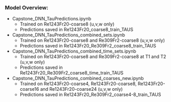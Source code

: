 ### Model Overview:

- Capstone_DNN_TauPredictions.ipynb
	- Trained on Re1243Fr20-coarse8 (u,v,w only)
	- Predictions saved in Re1243Fr20_coarse8_train_TAUS
- Capstone_DNN_TauPredictions_combined_sets.ipynb
	- Trained on Re1243Fr20-coarse8 and Re309Fr2-coarse8 (u,v,w only)
	- Predictions saved in Re1243Fr20_Re309Fr2_coarse8_train_TAUS
- Capstone_DNN_TauPredictions_combined_time_sets.ipynb
	- Trained on Re1243Fr20-coarse8 and Re309Fr2-coarse8 at T1 and T2 (u,v,w only)
	- Predictions saved in Re1243Fr20_Re309Fr2_coarse8_time_train_TAUS
- Capstone_DNN_TauPredictions_combined_coarses_new.ipynb
	- Trained on Re1243Fr20-coarse4, Re1243Fr20-coarse8, Re1243Fr20-coarse16 and Re1243Fr20-coarse24 (u,v,w only)
	- Predictions saved in Re1243Fr20_Re309Fr2_coarse4-8_train_TAUS

